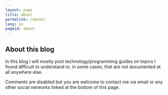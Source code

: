 ```yaml
---
layout: page
title: About
permalink: /about/
lang: en
pageid: about
---
```


## About this blog
In this blog I will mostly post technology/programming guides on topics I found difficult to understand or, in some cases, that are not documented at all anywhere else.

Comments are disabled but you are welcome to contact me via email or any other social networks linked at the bottom of this page.

